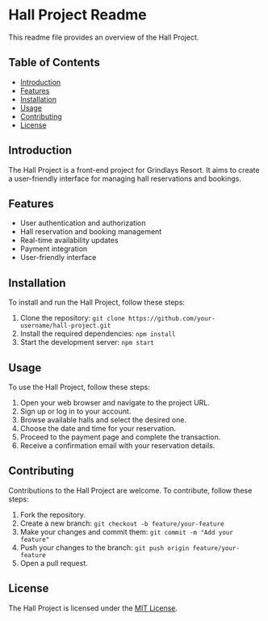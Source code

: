 # Hall Project Readme

This readme file provides an overview of the Hall Project.

## Table of Contents
- [Introduction](#introduction)
- [Features](#features)
- [Installation](#installation)
- [Usage](#usage)
- [Contributing](#contributing)
- [License](#license)

## Introduction
The Hall Project is a front-end project for Grindlays Resort. It aims to create a user-friendly interface for managing hall reservations and bookings.

## Features
- User authentication and authorization
- Hall reservation and booking management
- Real-time availability updates
- Payment integration
- User-friendly interface

## Installation
To install and run the Hall Project, follow these steps:
1. Clone the repository: `git clone https://github.com/your-username/hall-project.git`
2. Install the required dependencies: `npm install`
3. Start the development server: `npm start`

## Usage
To use the Hall Project, follow these steps:
1. Open your web browser and navigate to the project URL.
2. Sign up or log in to your account.
3. Browse available halls and select the desired one.
4. Choose the date and time for your reservation.
5. Proceed to the payment page and complete the transaction.
6. Receive a confirmation email with your reservation details.

## Contributing
Contributions to the Hall Project are welcome. To contribute, follow these steps:
1. Fork the repository.
2. Create a new branch: `git checkout -b feature/your-feature`
3. Make your changes and commit them: `git commit -m "Add your feature"`
4. Push your changes to the branch: `git push origin feature/your-feature`
5. Open a pull request.

## License
The Hall Project is licensed under the [MIT License](https://opensource.org/licenses/MIT).
